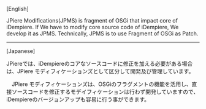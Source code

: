 [English]

JPiere Modifications(JPMS) is fragment of OSGi that impact core of iDempiere. If We have to modify core source code of iDempiere, We develop it as JPMS. Technically, JPMS is to use Fragment of OSGi as Patch.


-------------------------------------------------


[Japanese]

JPiereでは、iDempiereのコアなソースコードに修正を加える必要がある場合は、JPiere モディフィケーションズとして区分して開発及び管理しています。

　JPiere モディフィケーションズは、OSGiのフラグメントの機能を活用し、直接ソースコードを修正するモデイフィケーションは行わず開発していますので、iDempiereのバージョンアップも容易に行う事ができます。